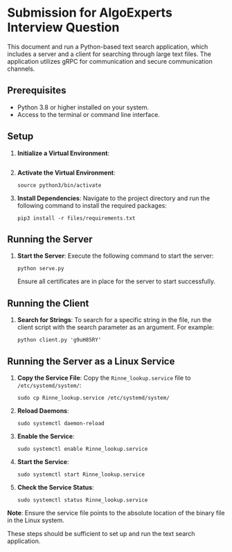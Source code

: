 # Submission for AlgoExperts Interview Question

This document and run a Python-based text search application, which includes a server and a client for searching through large text files. The application utilizes gRPC for communication and secure communication channels.

## Prerequisites

- Python 3.8 or higher installed on your system.
- Access to the terminal or command line interface.

## Setup

1. **Initialize a Virtual Environment**:
   ```
   ```

2. **Activate the Virtual Environment**:
   ```
   source python3/bin/activate
   ```

3. **Install Dependencies**:
   Navigate to the project directory and run the following command to install the required packages:
   ```
   pip3 install -r files/requirements.txt
   ```

## Running the Server

1. **Start the Server**:
   Execute the following command to start the server:
   ```
   python serve.py
   ```
   Ensure all certificates are in place for the server to start successfully.

## Running the Client

1. **Search for Strings**:
   To search for a specific string in the file, run the client script with the search parameter as an argument. For example:
   ```
   python client.py 'g9uH85RY'
   ```

## Running the Server as a Linux Service

1. **Copy the Service File**:
   Copy the `Rinne_lookup.service` file to `/etc/systemd/system/`:
   ```
   sudo cp Rinne_lookup.service /etc/systemd/system/
   ```

2. **Reload Daemons**:
   ```
   sudo systemctl daemon-reload
   ```

3. **Enable the Service**:
   ```
   sudo systemctl enable Rinne_lookup.service
   ```

4. **Start the Service**:
   ```
   sudo systemctl start Rinne_lookup.service
   ```

5. **Check the Service Status**:
   ```
   sudo systemctl status Rinne_lookup.service
   ```

**Note**: Ensure the service file points to the absolute location of the binary file in the Linux system.

These steps should be sufficient to set up and run the text search application.
